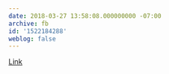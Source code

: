 ```yaml
---
date: 2018-03-27 13:58:08.000000000 -07:00
archive: fb
id: '1522184288'
weblog: false
---
```


[Link](https://mobile.nytimes.com/2018/03/27/opinion/nikolas-cruz-shooting-florida.html)
